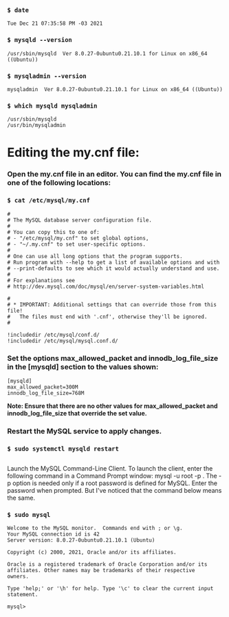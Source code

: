 
### ` $ date `
```
Tue Dec 21 07:35:58 PM -03 2021
```

### ` $ mysqld --version `
```
/usr/sbin/mysqld  Ver 8.0.27-0ubuntu0.21.10.1 for Linux on x86_64 ((Ubuntu))
```

### ` $ mysqladmin --version `
```
mysqladmin  Ver 8.0.27-0ubuntu0.21.10.1 for Linux on x86_64 ((Ubuntu))
```

### ` $ which mysqld mysqladmin `
```
/usr/sbin/mysqld
/usr/bin/mysqladmin
```
# Editing the my.cnf file:
### Open the my.cnf file in an editor. You can find the my.cnf file in one of the following locations:
### ` $ cat /etc/mysql/my.cnf `
```
#
# The MySQL database server configuration file.
#
# You can copy this to one of:
# - "/etc/mysql/my.cnf" to set global options,
# - "~/.my.cnf" to set user-specific options.
# 
# One can use all long options that the program supports.
# Run program with --help to get a list of available options and with
# --print-defaults to see which it would actually understand and use.
#
# For explanations see
# http://dev.mysql.com/doc/mysql/en/server-system-variables.html

#
# * IMPORTANT: Additional settings that can override those from this file!
#   The files must end with '.cnf', otherwise they'll be ignored.
#

!includedir /etc/mysql/conf.d/
!includedir /etc/mysql/mysql.conf.d/
```
### Set the options max_allowed_packet and innodb_log_file_size in the [mysqld] section to the values shown:
```
[mysqld]
max_allowed_packet=300M
innodb_log_file_size=768M
```
__Note: Ensure that there are no other values for max_allowed_packet and innodb_log_file_size that override the set value.__
### Restart the MySQL service to apply changes.
### ` $ sudo systemctl mysqld restart `
##
Launch the MySQL Command-Line Client. To launch the client, enter the following command in a Command Prompt window: mysql -u root -p . The -p option is needed only if a root password is defined for MySQL. Enter the password when prompted. But I've noticed that the command below means the same.

### ` $ sudo mysql `
```
Welcome to the MySQL monitor.  Commands end with ; or \g.
Your MySQL connection id is 42
Server version: 8.0.27-0ubuntu0.21.10.1 (Ubuntu)

Copyright (c) 2000, 2021, Oracle and/or its affiliates.

Oracle is a registered trademark of Oracle Corporation and/or its
affiliates. Other names may be trademarks of their respective
owners.

Type 'help;' or '\h' for help. Type '\c' to clear the current input statement.

mysql> 
```
